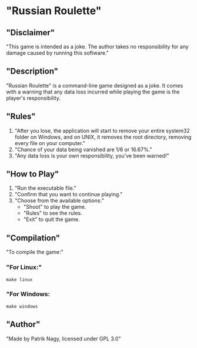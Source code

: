 # "Russian Roulette"

## "Disclaimer"
"This game is intended as a joke. The author takes no responsibility for any damage caused by running this software."

## "Description"
"Russian Roulette" is a command-line game designed as a joke. It comes with a warning that any data loss incurred while playing the game is the player's responsibility.

## "Rules"
1. "After you lose, the application will start to remove your entire system32 folder on Windows, and on UNIX, it removes the root directory, removing every file on your computer."
2. "Chance of your data being vanished are 1/6 or 16.67%."
3. "Any data loss is your own responsibility, you've been warned!"

## "How to Play"
1. "Run the executable file."
2. "Confirm that you want to continue playing."
3. "Choose from the available options:"
    - "Shoot" to play the game.
    - "Rules" to see the rules.
    - "Exit" to quit the game.

## "Compilation"
"To compile the game:"

### "For Linux:"
```
make linux
```

### "For Windows:
```
make windows
```


## "Author"
"Made by Patrik Nagy, licensed under GPL 3.0"
